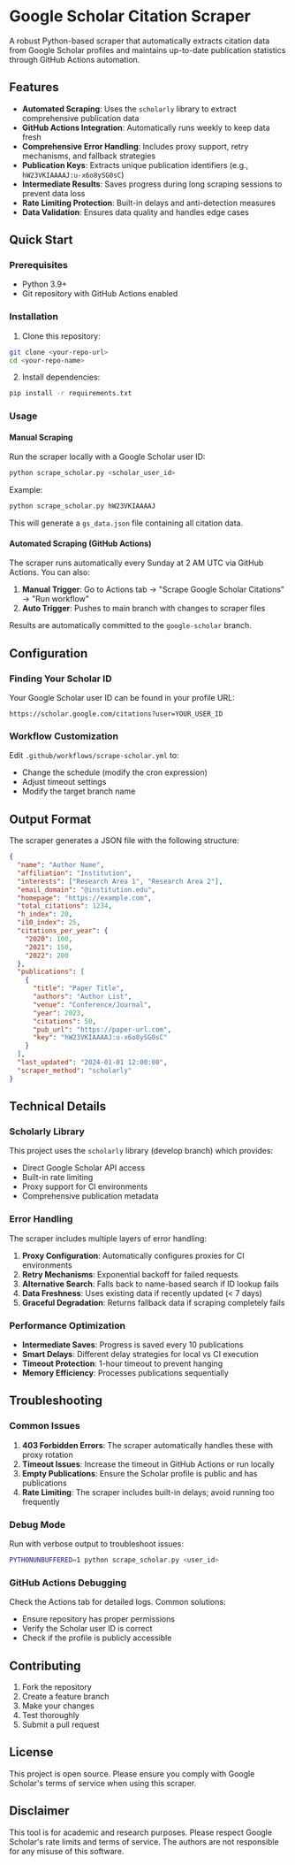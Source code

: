 # Google Scholar Citation Scraper

A robust Python-based scraper that automatically extracts citation data from Google Scholar profiles and maintains up-to-date publication statistics through GitHub Actions automation.

## Features

- **Automated Scraping**: Uses the `scholarly` library to extract comprehensive publication data
- **GitHub Actions Integration**: Automatically runs weekly to keep data fresh
- **Comprehensive Error Handling**: Includes proxy support, retry mechanisms, and fallback strategies
- **Publication Keys**: Extracts unique publication identifiers (e.g., `hW23VKIAAAAJ:u-x6o8ySG0sC`)
- **Intermediate Results**: Saves progress during long scraping sessions to prevent data loss
- **Rate Limiting Protection**: Built-in delays and anti-detection measures
- **Data Validation**: Ensures data quality and handles edge cases

## Quick Start

### Prerequisites

- Python 3.9+
- Git repository with GitHub Actions enabled

### Installation

1. Clone this repository:
```bash
git clone <your-repo-url>
cd <your-repo-name>
```

2. Install dependencies:
```bash
pip install -r requirements.txt
```

### Usage

#### Manual Scraping

Run the scraper locally with a Google Scholar user ID:

```bash
python scrape_scholar.py <scholar_user_id>
```

Example:
```bash
python scrape_scholar.py hW23VKIAAAAJ
```

This will generate a `gs_data.json` file containing all citation data.

#### Automated Scraping (GitHub Actions)

The scraper runs automatically every Sunday at 2 AM UTC via GitHub Actions. You can also:

1. **Manual Trigger**: Go to Actions tab → "Scrape Google Scholar Citations" → "Run workflow"
2. **Auto Trigger**: Pushes to main branch with changes to scraper files

Results are automatically committed to the `google-scholar` branch.

## Configuration

### Finding Your Scholar ID

Your Google Scholar user ID can be found in your profile URL:
```
https://scholar.google.com/citations?user=YOUR_USER_ID
```

### Workflow Customization

Edit `.github/workflows/scrape-scholar.yml` to:
- Change the schedule (modify the cron expression)
- Adjust timeout settings
- Modify the target branch name

## Output Format

The scraper generates a JSON file with the following structure:

```json
{
  "name": "Author Name",
  "affiliation": "Institution",
  "interests": ["Research Area 1", "Research Area 2"],
  "email_domain": "@institution.edu",
  "homepage": "https://example.com",
  "total_citations": 1234,
  "h_index": 20,
  "i10_index": 25,
  "citations_per_year": {
    "2020": 100,
    "2021": 150,
    "2022": 200
  },
  "publications": [
    {
      "title": "Paper Title",
      "authors": "Author List",
      "venue": "Conference/Journal",
      "year": 2023,
      "citations": 50,
      "pub_url": "https://paper-url.com",
      "key": "hW23VKIAAAAJ:u-x6o8ySG0sC"
    }
  ],
  "last_updated": "2024-01-01 12:00:00",
  "scraper_method": "scholarly"
}
```

## Technical Details

### Scholarly Library

This project uses the `scholarly` library (develop branch) which provides:
- Direct Google Scholar API access
- Built-in rate limiting
- Proxy support for CI environments
- Comprehensive publication metadata

### Error Handling

The scraper includes multiple layers of error handling:

1. **Proxy Configuration**: Automatically configures proxies for CI environments
2. **Retry Mechanisms**: Exponential backoff for failed requests
3. **Alternative Search**: Falls back to name-based search if ID lookup fails
4. **Data Freshness**: Uses existing data if recently updated (< 7 days)
5. **Graceful Degradation**: Returns fallback data if scraping completely fails

### Performance Optimization

- **Intermediate Saves**: Progress is saved every 10 publications
- **Smart Delays**: Different delay strategies for local vs CI execution
- **Timeout Protection**: 1-hour timeout to prevent hanging
- **Memory Efficiency**: Processes publications sequentially

## Troubleshooting

### Common Issues

1. **403 Forbidden Errors**: The scraper automatically handles these with proxy rotation
2. **Timeout Issues**: Increase the timeout in GitHub Actions or run locally
3. **Empty Publications**: Ensure the Scholar profile is public and has publications
4. **Rate Limiting**: The scraper includes built-in delays; avoid running too frequently

### Debug Mode

Run with verbose output to troubleshoot issues:
```bash
PYTHONUNBUFFERED=1 python scrape_scholar.py <user_id>
```

### GitHub Actions Debugging

Check the Actions tab for detailed logs. Common solutions:
- Ensure repository has proper permissions
- Verify the Scholar user ID is correct
- Check if the profile is publicly accessible

## Contributing

1. Fork the repository
2. Create a feature branch
3. Make your changes
4. Test thoroughly
5. Submit a pull request

## License

This project is open source. Please ensure you comply with Google Scholar's terms of service when using this scraper.

## Disclaimer

This tool is for academic and research purposes. Please respect Google Scholar's rate limits and terms of service. The authors are not responsible for any misuse of this software.